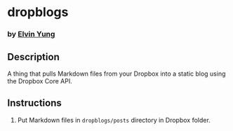 # dropblogs
### by [Elvin Yung](https://github.com/elvinyung)

## Description
A thing that pulls Markdown files from your Dropbox into a static blog using the Dropbox Core API.

## Instructions
1. Put Markdown files in `dropblogs/posts` directory in Dropbox folder.